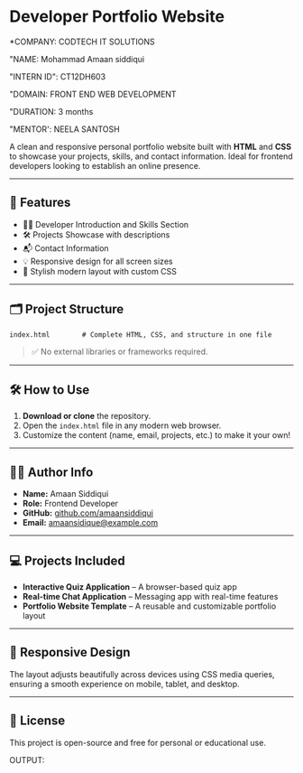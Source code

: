 # Developer Portfolio Website

*COMPANY: CODTECH IT SOLUTIONS

"NAME: Mohammad Amaan siddiqui

"INTERN ID": CT12DH603

"DOMAIN: FRONT END WEB DEVELOPMENT

"DURATION: 3 months

"MENTOR': NEELA SANTOSH



A clean and responsive personal portfolio website built with **HTML** and **CSS** to showcase your projects, skills, and contact information. Ideal for frontend developers looking to establish an online presence.

---

## 📌 Features

- 🧑‍💻 Developer Introduction and Skills Section
- 🛠️ Projects Showcase with descriptions
- 📬 Contact Information
- 💡 Responsive design for all screen sizes
- 🎨 Stylish modern layout with custom CSS

---

## 🗂️ Project Structure

```
index.html        # Complete HTML, CSS, and structure in one file
```

> ✅ No external libraries or frameworks required.

---

## 🛠️ How to Use

1. **Download or clone** the repository.
2. Open the `index.html` file in any modern web browser.
3. Customize the content (name, email, projects, etc.) to make it your own!

---

## 🧑‍🎨 Author Info

- **Name:** Amaan Siddiqui  
- **Role:** Frontend Developer  
- **GitHub:** [github.com/amaansiddiqui](https://github.com/amaansiddiqui)  
- **Email:** amaansidique@example.com

---

## 💻 Projects Included

- **Interactive Quiz Application** – A browser-based quiz app
- **Real-time Chat Application** – Messaging app with real-time features
- **Portfolio Website Template** – A reusable and customizable portfolio layout

---

## 📱 Responsive Design

The layout adjusts beautifully across devices using CSS media queries, ensuring a smooth experience on mobile, tablet, and desktop.

---

## 📄 License

This project is open-source and free for personal or educational use.


OUTPUT:



